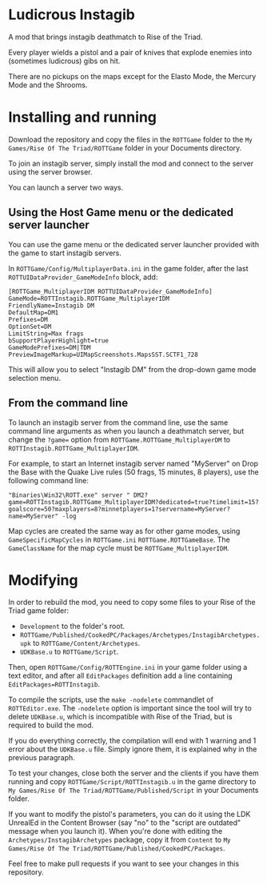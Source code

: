 Ludicrous Instagib
==================

A mod that brings instagib deathmatch to Rise of the Triad.

Every player wields a pistol and a pair of knives that explode enemies into (sometimes ludicrous) gibs on hit.

There are no pickups on the maps except for the Elasto Mode, the Mercury Mode and the Shrooms.

Installing and running
======================

Download the repository and copy the files in the `ROTTGame` folder to the `My Games/Rise Of The Triad/ROTTGame` folder in your Documents directory.

To join an instagib server, simply install the mod and connect to the server using the server browser.

You can launch a server two ways.

## Using the Host Game menu or the dedicated server launcher

You can use the game menu or the dedicated server launcher provided with the game to start instagib servers.

In `ROTTGame/Config/MultiplayerData.ini` in the game folder, after the last `ROTTUIDataProvider_GameModeInfo` block, add:

	[ROTTGame_MultiplayerIDM ROTTUIDataProvider_GameModeInfo]
	GameMode=ROTTInstagib.ROTTGame_MultiplayerIDM
	FriendlyName=Instagib DM
	DefaultMap=DM1
	Prefixes=DM
	OptionSet=DM
	LimitString=Max frags
	bSupportPlayerHighlight=true
	GameModePrefixes=DM|TDM
	PreviewImageMarkup=UIMapScreenshots.MapsSST.SCTF1_728

This will allow you to select "Instagib DM" from the drop-down game mode selection menu.

## From the command line

To launch an instagib server from the command line, use the same command line arguments as when you launch a deathmatch server, but change the `?game=` option from `ROTTGame.ROTTGame_MultiplayerDM` to `ROTTInstagib.ROTTGame_MultiplayerIDM`.

For example, to start an Internet instagib server named "MyServer" on Drop the Base with the Quake Live rules (50 frags, 15 minutes, 8 players), use the following command line:

	"Binaries\Win32\ROTT.exe" server " DM2?game=ROTTInstagib.ROTTGame_MultiplayerIDM?dedicated=true?timelimit=15?goalscore=50?maxplayers=8?minnetplayers=1?servername=MyServer?name=MyServer" -log

Map cycles are created the same way as for other game modes, using `GameSpecificMapCycles` in `ROTTGame.ini` `ROTTGame.ROTTGameBase`. The `GameClassName` for the map cycle must be `ROTTGame_MultiplayerIDM`.

Modifying
=========

In order to rebuild the mod, you need to copy some files to your Rise of the Triad game folder:
* `Development` to the folder's root.
* `ROTTGame/Published/CookedPC/Packages/Archetypes/InstagibArchetypes.upk` to `ROTTGame/Content/Archetypes`.
* `UDKBase.u` to `ROTTGame/Script`.

Then, open `ROTTGame/Config/ROTTEngine.ini` in your game folder using a text editor, and after all `EditPackages` definition add a line containing `EditPackages=ROTTInstagib`.

To compile the scripts, use the `make -nodelete` commandlet of `ROTTEditor.exe`. The `-nodelete` option is important since the tool will try to delete `UDKBase.u`, which is incompatible with Rise of the Triad, but is required to build the mod.

If you do everything correctly, the compilation will end with 1 warning and 1 error about the `UDKBase.u` file. Simply ignore them, it is explained why in the previous paragraph.

To test your changes, close both the server and the clients if you have them running and copy `ROTTGame/Script/ROTTInstagib.u` in the game directory to `My Games/Rise Of The Triad/ROTTGame/Published/Script` in your Documents folder.

If you want to modify the pistol's parameters, you can do it using the LDK UnrealEd in the Content Browser (say "no" to the "script are outdated" message when you launch it). When you're done with editing the `Archetypes/InstagibArchetypes` package, copy it from `Content` to `My Games/Rise Of The Triad/ROTTGame/Published/CookedPC/Packages`.

Feel free to make pull requests if you want to see your changes in this repository.
